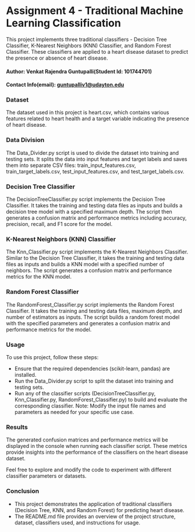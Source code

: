 
# Assignment 4 - Traditional Machine Learning Classification
This project implements three traditional classifiers - Decision Tree Classifier, K-Nearest Neighbors (KNN) Classifier, and Random Forest Classifier. These classifiers are applied to a heart disease dataset to predict the presence or absence of heart disease.

#### Author: Venkat Rajendra Guntupalli(Student Id: 101744701)
#### Contact Info(email):  guntupalliv1@udayton.edu 


### Dataset
The dataset used in this project is heart.csv, which contains various features related to heart health and a target variable indicating the presence of heart disease.

### Data Division
The Data_Divider.py script is used to divide the dataset into training and testing sets. It splits the data into input features and target labels and saves them into separate CSV files: train_input_features.csv, train_target_labels.csv, test_input_features.csv, and test_target_labels.csv.

### Decision Tree Classifier
The DecisionTreeClassifier.py script implements the Decision Tree Classifier. It takes the training and testing data files as inputs and builds a decision tree model with a specified maximum depth. The script then generates a confusion matrix and performance metrics including accuracy, precision, recall, and F1 score for the model.

### K-Nearest Neighbors (KNN) Classifier
The Knn_Classifier.py script implements the K-Nearest Neighbors Classifier. Similar to the Decision Tree Classifier, it takes the training and testing data files as inputs and builds a KNN model with a specified number of neighbors. The script generates a confusion matrix and performance metrics for the KNN model.

### Random Forest Classifier
The RandomForest_Classifier.py script implements the Random Forest Classifier. It takes the training and testing data files, maximum depth, and number of estimators as inputs. The script builds a random forest model with the specified parameters and generates a confusion matrix and performance metrics for the model.

### Usage
To use this project, follow these steps:

- Ensure that the required dependencies (scikit-learn, pandas) are installed.
- Run the Data_Divider.py script to split the dataset into training and testing sets.
- Run any of the classifier scripts (DecisionTreeClassifier.py, Knn_Classifier.py, RandomForest_Classifier.py) to build and evaluate the corresponding classifier.
Note: Modify the input file names and parameters as needed for your specific use case.

### Results
The generated confusion matrices and performance metrics will be displayed in the console when running each classifier script. These metrics provide insights into the performance of the classifiers on the heart disease dataset.

Feel free to explore and modify the code to experiment with different classifier parameters or datasets.

### Conclusion
- This project demonstrates the application of traditional classifiers (Decision Tree, KNN, and Random Forest) for predicting heart disease. 
- The README.md file provides an overview of the project structure, dataset, classifiers used, and instructions for usage.
